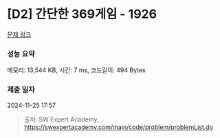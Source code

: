 # [D2] 간단한 369게임 - 1926 

[문제 링크](https://swexpertacademy.com/main/code/problem/problemDetail.do?contestProbId=AV5PTeo6AHUDFAUq) 

### 성능 요약

메모리: 13,544 KB, 시간: 7 ms, 코드길이: 494 Bytes

### 제출 일자

2024-11-25 17:57



> 출처: SW Expert Academy, https://swexpertacademy.com/main/code/problem/problemList.do